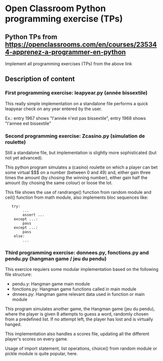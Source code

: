 # Open Classroom Python programming exercise (TPs)
## Python TPs from https://openclassrooms.com/en/courses/235344-apprenez-a-programmer-en-python
Implement all programming exercises (TPs) from the above link

## Description of content
### First programming exercise: leapyear.py (année bissextile)
This really simple implementation on a standalone file performs a quick leapyear check on any year entered by the user.

Ex.: entry 1967 shows "l'année n'est pas bissextile", entry 1968 shows "l'annee est bissextile"

### Second programming exercise: Zcasino.py (simulation de roulette)
Still a standalone file, but implementation is slightly more sophisticated (but not yet advanced).

This python program simulates a (casino) roulette  on which a player can bet some virtual $$$ on a number (between 0 and 49) and, either gain three times the amount (by chosing the winning number), either gain half the amount (by chosing the same colour) or loose the lot.

This file shows the use of randrange() function from random module and ceil() function from math module, also implements bloc sequences like:

       try:
            ...
            assert ...
        except ...:
            pass
        except ...:
            pass
        else: 
            ...
### Third programming exercise: donnees.py, fonctions.py and pendu.py (hangman game / jeu du pendu)
This exercice requiers some modular implementation based on the following file structure:

- pendu.y: Hangman game main module
- fonctions.py: Hangman game functions called in main module
- dnnees.py: Hangman game relevant data used in function or main module

This program simulates another game, the Hangman game (jeu du pendu), where the player is given 8 attempts to guess a word, randomly chosen from a predefined list. If no attempt left, the player has lost and is virtually hanged.

This implementation also handles a scores file, updating all the different player's scores on every game.

Usage of import statement, list operations, choice() from random module or pickle module is quite popular, here.

